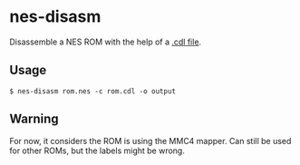 # nes-disasm

Disassemble a NES ROM with the help of a [.cdl file](https://fceux.com/web/help/CodeDataLogger.html).

## Usage

```console
$ nes-disasm rom.nes -c rom.cdl -o output
```

## Warning

For now, it considers the ROM is using the MMC4 mapper. Can still be used for other ROMs, but the labels might be wrong.

